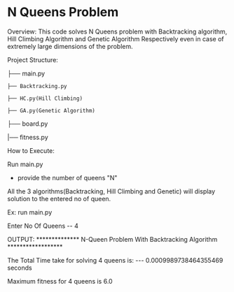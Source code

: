 # N Queens Problem
Overview: This code solves N Queens problem with Backtracking algorithm, Hill Climbing Algorithm and Genetic Algorithm 
Respectively even in case of extremely large dimensions of the problem.

Project Structure:

├── main.py
    
    ├── Backtracking.py
    
    ├── HC.py(Hill Climbing)
    
    ├── GA.py(Genetic Algorithm)
├── board.py

|── fitness.py
  

How to Execute:

Run main.py

- provide the number of queens "N"

All the 3 algorithms(Backtracking, Hill Climbing and Genetic) will display solution to the entered no of queen.

Ex:
run main.py

Enter No Of Queens -- 4

OUTPUT:
************** N-Queen Problem With Backtracking Algorithm ****************** 

The Total Time take for solving 4 queens is: --- 0.0009989738464355469 seconds 

Maximum fitness for 4 queens is 6.0
 



